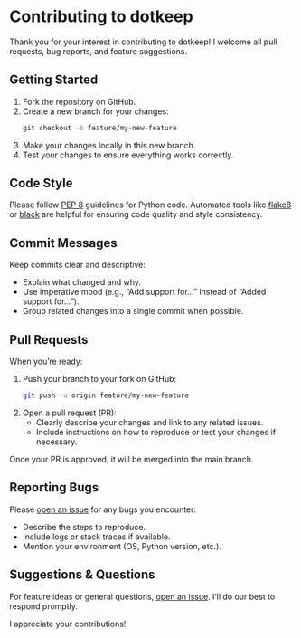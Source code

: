 # Contributing to dotkeep

Thank you for your interest in contributing to dotkeep! I welcome all pull requests, bug reports, and feature suggestions.

## Getting Started

1. Fork the repository on GitHub.
2. Create a new branch for your changes:
   ```bash
   git checkout -b feature/my-new-feature
   ```
3. Make your changes locally in this new branch.
4. Test your changes to ensure everything works correctly.

## Code Style

Please follow [PEP 8](https://peps.python.org/pep-0008/) guidelines for Python code. Automated tools like [flake8](https://flake8.pycqa.org/) or [black](https://black.readthedocs.io/) are helpful for ensuring code quality and style consistency.

## Commit Messages

Keep commits clear and descriptive:
- Explain what changed and why.  
- Use imperative mood (e.g., “Add support for…” instead of “Added support for…”).  
- Group related changes into a single commit when possible.

## Pull Requests

When you’re ready:
1. Push your branch to your fork on GitHub:
   ```bash
   git push -u origin feature/my-new-feature
   ```
2. Open a pull request (PR):
   - Clearly describe your changes and link to any related issues.
   - Include instructions on how to reproduce or test your changes if necessary.

Once your PR is approved, it will be merged into the main branch.

## Reporting Bugs

Please [open an issue](https://github.com/<yourusername>/dotkeep/issues) for any bugs you encounter:
- Describe the steps to reproduce.
- Include logs or stack traces if available.
- Mention your environment (OS, Python version, etc.).

## Suggestions & Questions

For feature ideas or general questions, [open an issue](https://github.com/<yourusername>/dotkeep/issues). I’ll do our best to respond promptly.

I appreciate your contributions!
